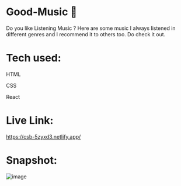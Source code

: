 # Good-Music 🎵
Do you like Listening Music ? Here are some music I always listened in different genres and I recommend it to others too. Do check it out.
# Tech used:
HTML

CSS

React

# Live Link:
https://csb-5zyxd3.netlify.app/

# Snapshot:
![image](https://user-images.githubusercontent.com/83078159/194552258-8d344583-5d7c-4e49-a7e8-a9d3dc7430e8.png)
